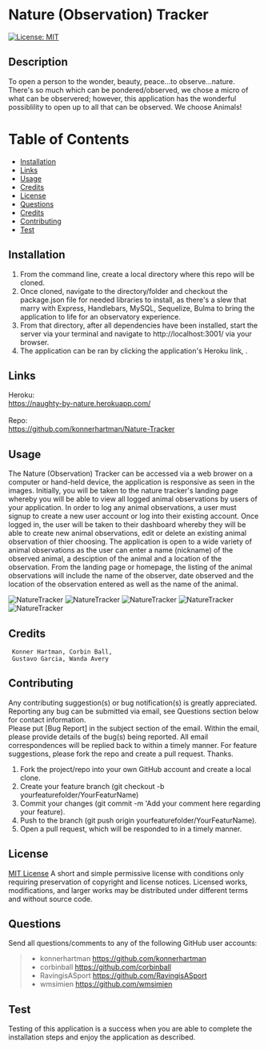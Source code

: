 # Nature (Observation) Tracker
  [![License: MIT](https://img.shields.io/badge/License-MIT-blue.svg)](https://opensource.org/licenses/MIT)

  ## Description
  To open a person to the wonder, beauty, peace...to observe...nature.  There's so much which can be pondered/observed, we chose a micro of what can be observered; however, this application has the wonderful possiblility to open up to all that can be observed.  We choose Animals!

  # Table of Contents

  - [Installation](#installation)
  - [Links](#links)
  - [Usage](#usage)
  - [Credits](#credits)
  - [License](#license)
  - [Questions](#questions)
  - [Credits](#credits)
  - [Contributing](#contributing)
  - [Test](#test)

  ## Installation
  1.  From the command line, create a local directory where this repo will be cloned.
  1.  Once cloned, navigate to the directory/folder and checkout the package.json file for needed libraries to install, as there's a slew that marry with Express, Handlebars, MySQL, Sequelize, Bulma to bring the application to life for an observatory experience.
  1.  From that directory, after all dependencies have been installed, start the server via your terminal and navigate to http://localhost:3001/ via your browser.
  1. The application can be ran by clicking the application's Heroku link, .

  ## Links
  Heroku: 
  </br>
  https://naughty-by-nature.herokuapp.com/
  </br>
  </br>
  Repo:
  </br>
  https://github.com/konnerhartman/Nature-Tracker


  ## Usage  
  The Nature (Observation) Tracker can be accessed via a web brower on a computer or hand-held device, the application is responsive as seen in the images.  Initially, you will be taken to the nature tracker's landing page whereby you will be able to view all logged animal observations by users of your application.  In order to log any animal observations, a user must signup to create a new user account or log into their existing account.  Once logged in, the user will be taken to their dashboard whereby they will be able to create new animal observations, edit or delete an existing animal observation of thier choosing.  The application is open to a wide variety of animal observations as the user can enter a name (nickname) of the observed animal, a desciption of the animal and a location of the observation.  From the landing page or homepage, the listing of the animal observations will include the name of the observer, date observed and the location of the observation entered as well as the name of the animal.

  ![NatureTracker](/public/css/imgs/pic14.jpg)
  ![NatureTracker](/public/css/imgs/pic13.jpg)
  ![NatureTracker](/public/css/imgs/pic7.jpg)
  ![NatureTracker](/public/css/imgs/pic12.jpg)
  ![NatureTracker](/public/css/imgs/pic5.jpg)


  ## Credits
     Konner Hartman, Corbin Ball,               
     Gustavo Garcia, Wanda Avery                

  ## Contributing
  Any contributing suggestion(s) or bug notification(s) is greatly appreciated.  Reporting 
  any bug can be submitted via email, see Questions section below for contact information.  
  Please put [Bug Report] in the subject section of the email.  Within the email, please 
  provide details of the bug(s) being reported.  All email correspondences will be replied
  back to within a timely manner.  For feature suggestions, please fork the repo and create
  a pull request.  Thanks.

  1.  Fork the project/repo into your own GitHub account and create a local clone.
  1.  Create your feature branch (git checkout -b yourfeaturefolder/YourFeaturName)
  1.  Commit your changes (git commit -m 'Add your comment here regarding your feature).
  1.  Push to the branch (git push origin yourfeaturefolder/YourFeaturName).
  1.  Open a pull request, which will be responded to in a timely manner.

  ## License
  [MIT License](https://opensource.org/licenses/MIT) A short and simple permissive license with conditions only requiring preservation of 
      copyright and license notices. Licensed works, modifications, and larger works may be distributed under different 
      terms and without source code.
  
  ## Questions
  Send all questions/comments to any of the following GitHub user accounts: 
  > - konnerhartman https://github.com/konnerhartman
  > - corbinball https://github.com/corbinball
  > - RavingisASport https://github.com/RavingisASport
  > - wmsimien https://github.com/wmsimien       

  ## Test
  Testing of this application is a success when you are able to complete the installation steps and enjoy the application as described.

